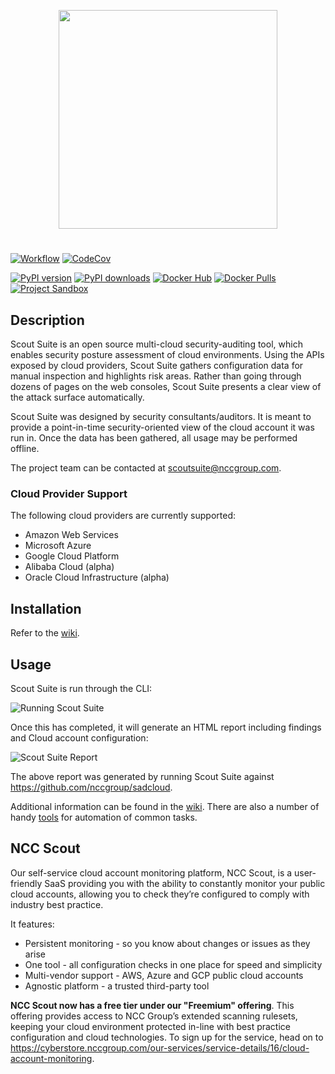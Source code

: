 <p align="center">
  <img src="https://user-images.githubusercontent.com/4206926/49877604-10457580-fe26-11e8-92d7-cd876c4f6454.png" width=350/>
</p>

#

[![Workflow](https://github.com/nccgroup/ScoutSuite/workflows/CI%20Workflow/badge.svg)](https://github.com/nccgroup/ScoutSuite/actions)
[![CodeCov](https://codecov.io/gh/nccgroup/ScoutSuite/branch/master/graph/badge.svg)](https://codecov.io/gh/nccgroup/ScoutSuite)

[![PyPI version](https://badge.fury.io/py/ScoutSuite.svg)](https://badge.fury.io/py/ScoutSuite)
[![PyPI downloads](https://img.shields.io/pypi/dm/scoutsuite)](https://img.shields.io/pypi/dm/scoutsuite)
[![Docker Hub](https://img.shields.io/badge/Docker%20Hub-rossja%2Fncc--scoutsuite-blue)](https://hub.docker.com/r/rossja/ncc-scoutsuite/)
[![Docker Pulls](https://img.shields.io/docker/pulls/rossja/ncc-scoutsuite.svg?style=flat-square)](https://hub.docker.com/r/rossja/ncc-scoutsuite/)
[![Project Sandbox](https://docs.outscale.com/fr/userguide/_images/Project-Sandbox-yellow.svg)](https://docs.outscale.com/en/userguide/Open-Source-Projects.html)

## Description

Scout Suite is an open source multi-cloud security-auditing tool, which enables security posture assessment of cloud environments. Using the APIs exposed by cloud providers, Scout Suite gathers configuration data for manual inspection and highlights risk areas. Rather than going through dozens of pages on the web consoles, Scout Suite presents a clear view of the attack surface automatically.

Scout Suite was designed by security consultants/auditors. It is meant to provide a point-in-time security-oriented view of the cloud account it was run in. Once the data has been gathered, all usage may be performed offline.

The project team can be contacted at <scoutsuite@nccgroup.com>.

### Cloud Provider Support

The following cloud providers are currently supported:

- Amazon Web Services
- Microsoft Azure
- Google Cloud Platform
- Alibaba Cloud (alpha)
- Oracle Cloud Infrastructure (alpha)

## Installation

Refer to the [wiki](https://github.com/nccgroup/ScoutSuite/wiki/Setup).

## Usage

Scout Suite is run through the CLI:

![Running Scout Suite](https://user-images.githubusercontent.com/13310971/78389085-22659d00-75b0-11ea-9f22-ea6fcaa6a1cd.gif)

Once this has completed, it will generate an HTML report including findings and Cloud account configuration:

![Scout Suite Report](https://user-images.githubusercontent.com/13310971/77861662-342bf680-71e4-11ea-8eed-ccaeb78c5f45.gif)

The above report was generated by running Scout Suite against https://github.com/nccgroup/sadcloud.

Additional information can be found in the [wiki](https://github.com/nccgroup/ScoutSuite/wiki). 
There are also a number of handy [tools](https://github.com/nccgroup/ScoutSuite/tree/master/tools) for automation of common tasks.

## NCC Scout 

Our self-service cloud account monitoring platform, NCC Scout, is a user-friendly SaaS providing you with the ability to constantly monitor your public cloud accounts, allowing you to check they’re configured to comply with industry best practice.

It features:

- Persistent monitoring - so you know about changes or issues as they arise
- One tool - all configuration checks in one place for speed and simplicity
- Multi-vendor support - AWS, Azure and GCP public cloud accounts
- Agnostic platform - a trusted third-party tool

**NCC Scout now has a free tier under our "Freemium" offering**. 
This offering provides access to NCC Group’s extended scanning rulesets, keeping your cloud environment protected in-line with best practice configuration and cloud technologies. To sign up for the service, head on to https://cyberstore.nccgroup.com/our-services/service-details/16/cloud-account-monitoring.
